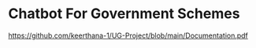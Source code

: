 # Chatbot For Government Schemes

https://github.com/keerthana-1/UG-Project/blob/main/Documentation.pdf
